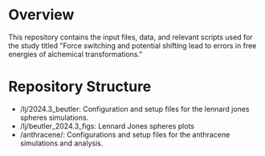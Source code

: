 # Overview
This repository contains the input files, data, and relevant scripts used for the study titled "Force switching and potential shifting lead to errors in free energies of alchemical transformations." 

# Repository Structure
- /lj/2024.3_beutler: Configuration and setup files for the lennard jones spheres simulations.
- /lj/beutler_2024.3_figs: Lennard Jones spheres plots
- /anthracene/: Configurations and setup files for the anthracene simulations and analysis.
